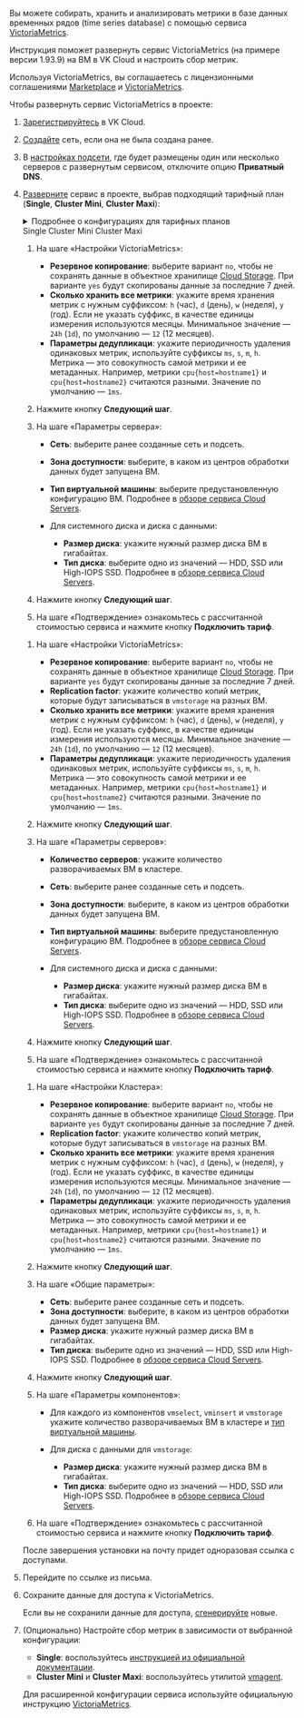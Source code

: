 Вы можете собирать, хранить и анализировать метрики в базе данных временных рядов (time series database) с помощью сервиса [VictoriaMetrics](https://msk.cloud.vk.com/app/services/marketplace/v2/apps/service/f260ad2b-bdc1-4ccc-a35f-2f440681e0f6/latest/info/).

Инструкция поможет развернуть сервис VictoriaMetrics (на примере версии 1.93.9) на ВМ в VK Cloud и настроить сбор метрик.

Используя VictoriaMetrics, вы соглашаетесь с лицензионными соглашениями [Marketplace](/ru/additionals/start/legal/marketplace) и [VictoriaMetrics](https://victoriametrics.com/assets/VM_EULA.pdf).

Чтобы развернуть сервис VictoriaMetrics в проекте:

1. [Зарегистрируйтесь](/ru/additionals/start/account-registration) в VK Cloud.
1. [Создайте](/ru/networks/vnet/operations/manage-net#sozdanie_seti) сеть, если она не была создана ранее.
1. В [настройках подсети](/ru/networks/vnet/operations/manage-net#redaktirovanie_podseti), где будет размещены один или несколько серверов с развернутым сервисом, отключите опцию **Приватный DNS**.
1. [Разверните](../../service-management/pr-instance-add/) сервис в проекте, выбрав подходящий тарифный план (**Single**, **Cluster Mini**, **Cluster Maxi**):

   <details>
    <summary>Подробнее о конфигурациях для тарифных планов</summary>

   <tabs>
   <tablist>
   <tab>Single</tab>
   <tab>Cluster Mini</tab>
   <tab>Cluster Maxi</tab>
   </tablist>
   <tabpanel>

   Один сервер, отвечающий за прием, хранение и обработку метрик. Сервис разворачивается на одной ВМ, поддерживает вертикальное масштабирование (увеличение CPU и RAM).

   ![](./assets/single_scheme.png)

   </tabpanel>
   <tabpanel>

   Кластер из нескольких узлов с [компонентами](https://docs.victoriametrics.com/Cluster-VictoriaMetrics.html#architecture-overview):

   - `vminsert` — прием метрик в различных форматах;
   - `vmselect` — выполнение запросов для метрик, сохраненных в рамках `vmstorage`;
   - `vmstorage` — хранение метрик на диске.

   Дополнительно на любом узле можно настроить [vmagent](https://docs.victoriametrics.com/vmagent.html), исполняемый файл входит в поставку.

   Экземпляр сервиса разворачивается на заданном количестве узлов, каждый узел включает все три компонента. Все узлы в кластере равнозначные. [Тип конфигурации](/ru/base/iaas/concepts/vm-concept#shablony_konfiguraciy) и размер дисков устанавливается одинаковым для всех узлов кластера. Поддерживает вертикальное (увеличение CPU и RAM) и горизонтальное (добавление узлов) масштабирование.

   ![](./assets/cluster_mini_scheme.png)

   </tabpanel>
   <tabpanel>

   Кластер из нескольких узлов с [компонентами](https://docs.victoriametrics.com/Cluster-VictoriaMetrics.html#architecture-overview):

   - `vminsert` — прием метрик в различных форматах;
   - `vmselect` — выполнение запросов для метрик, сохраненных в рамках `vmstorage`;
   - `vmstorage` — хранение метрик на диске.

   Дополнительно на любом узле можно настроить [vmagent](https://docs.victoriametrics.com/vmagent.html), исполняемый файл входит в поставку.

   Экземпляр сервиса разворачивается на заданном количестве узлов, каждый узел включает только один из компонентов. [Тип конфигурации](/ru/base/iaas/concepts/vm-concept#shablony_konfiguraciy) и размер дисков устанавливается индивидуально для каждого узла кластера. Поддерживает вертикальное (увеличение CPU и RAM) и горизонтальное (добавление узлов) масштабирование.

   ![](./assets/cluster_maxi_scheme.png)

   </tabpanel>
   </tabs>

   </details>

   <tabs>
   <tablist>
   <tab>Single</tab>
   <tab>Cluster Mini</tab>
   <tab>Cluster Maxi</tab>
   </tablist>
   <tabpanel>

   1. На шаге «Настройки VictoriaMetrics»:

      - **Резервное копирование**: выберите вариант `no`, чтобы не сохранять данные в объектное хранилище [Cloud Storage](/ru/base/s3). При варианте `yes` будут скопированы данные за последние 7 дней.
      - **Сколько хранить все метрики**: укажите время хранения метрик с нужным суффиксом: `h` (час), `d` (день), `w` (неделя), `y` (год). Если не указать суффикс, в качестве единицы измерения используются месяцы. Минимальное значение — `24h` (`1d`), по умолчанию — `12` (12 месяцев).
      - **Параметры дедупликаци**: укажите периодичность удаления одинаковых метрик, используйте суффиксы `ms`, `s`, `m`, `h`. Метрика — это совокупность самой метрики и ее метаданных. Например, метрики `cpu{host=hostname1}` и `cpu{host=hostname2}` считаются разными. Значение по умолчанию — `1ms`.

   1. Нажмите кнопку **Следующий шаг**.
   1. На шаге «Параметры сервера»:

      - **Сеть**: выберите ранее созданные сеть и подсеть.
      - **Зона доступности**: выберите, в каком из центров обработки данных будет запущена ВМ.
      - **Тип виртуальной машины**: выберите предустановленную конфигурацию ВМ. Подробнее в [обзоре сервиса Cloud Servers](/ru/base/iaas/concepts/vm-concept#shablony_konfiguraciy).
      - Для системного диска и диска с данными:

        - **Размер диска**: укажите нужный размер диска ВМ в гигабайтах.
        - **Тип диска**: выберите одно из значений — HDD, SSD или High-IOPS SSD. Подробнее в [обзоре сервиса Cloud Servers](/ru/base/iaas/concepts/vm-concept#diski).

   1. Нажмите кнопку **Следующий шаг**.
   1. На шаге «Подтверждение» ознакомьтесь с рассчитанной стоимостью сервиса и нажмите кнопку **Подключить тариф**.

   </tabpanel>
   <tabpanel>

   1. На шаге «Настройки VictoriaMetrics»:

      - **Резервное копирование**: выберите вариант `no`, чтобы не сохранять данные в объектное хранилище [Cloud Storage](/ru/base/s3). При варианте `yes` будут скопированы данные за последние 7 дней.
      - **Replication factor**: укажите количество копий метрик, которые будут записываться в `vmstorage` на разных ВМ.
      - **Сколько хранить все метрики**: укажите время хранения метрик с нужным суффиксом: `h` (час), `d` (день), `w` (неделя), `y` (год). Если не указать суффикс, в качестве единицы измерения используются месяцы. Минимальное значение — `24h` (`1d`), по умолчанию — `12` (12 месяцев).
      - **Параметры дедупликаци**: укажите периодичность удаления одинаковых метрик, используйте суффиксы `ms`, `s`, `m`, `h`. Метрика — это совокупность самой метрики и ее метаданных. Например, метрики `cpu{host=hostname1}` и `cpu{host=hostname2}` считаются разными. Значение по умолчанию — `1ms`.

   1. Нажмите кнопку **Следующий шаг**.
   1. На шаге «Параметры серверов»:

      - **Количество серверов**: укажите количество разворачиваемых ВМ в кластере.
      - **Сеть**: выберите ранее созданные сеть и подсеть.
      - **Зона доступности**: выберите, в каком из центров обработки данных будет запущена ВМ.
      - **Тип виртуальной машины**: выберите предустановленную конфигурацию ВМ. Подробнее в [обзоре сервиса Cloud Servers](/ru/base/iaas/concepts/vm-concept#shablony_konfiguraciy).
      - Для системного диска и диска с данными:

        - **Размер диска**: укажите нужный размер диска ВМ в гигабайтах.
        - **Тип диска**: выберите одно из значений — HDD, SSD или High-IOPS SSD. Подробнее в [обзоре сервиса Cloud Servers](/ru/base/iaas/concepts/vm-concept#diski).

   1. Нажмите кнопку **Следующий шаг**.
   1. На шаге «Подтверждение» ознакомьтесь с рассчитанной стоимостью сервиса и нажмите кнопку **Подключить тариф**.

   </tabpanel>
   <tabpanel>

   1. На шаге «Настройки Кластера»:

      - **Резервное копирование**: выберите вариант `no`, чтобы не сохранять данные в объектное хранилище [Cloud Storage](/ru/base/s3). При варианте `yes` будут скопированы данные за последние 7 дней.
      - **Replication factor**: укажите количество копий метрик, которые будут записываться в `vmstorage` на разных ВМ.
      - **Сколько хранить все метрики**: укажите время хранения метрик с нужным суффиксом: `h` (час), `d` (день), `w` (неделя), `y` (год). Если не указать суффикс, в качестве единицы измерения используются месяцы. Минимальное значение — `24h` (`1d`), по умолчанию — `12` (12 месяцев).
      - **Параметры дедупликаци**: укажите периодичность удаления одинаковых метрик, используйте суффиксы `ms`, `s`, `m`, `h`. Метрика — это совокупность самой метрики и ее метаданных. Например, метрики `cpu{host=hostname1}` и `cpu{host=hostname2}` считаются разными. Значение по умолчанию — `1ms`.

   1. Нажмите кнопку **Следующий шаг**.
   1. На шаге «Общие параметры»:

      - **Сеть**: выберите ранее созданные сеть и подсеть.
      - **Зона доступности**: выберите, в каком из центров обработки данных будет запущена ВМ.
      - **Размер диска**: укажите нужный размер диска ВМ в гигабайтах.
      - **Тип диска**: выберите одно из значений — HDD, SSD или High-IOPS SSD. Подробнее в [обзоре сервиса Cloud Servers](/ru/base/iaas/concepts/vm-concept#diski).

   1. Нажмите кнопку **Следующий шаг**.
   1. На шаге «Параметры компонентов»:

      - Для каждого из компонентов `vmselect`, `vminsert` и `vmstorage` укажите количество разворачиваемых ВМ в кластере и [тип виртуальной машины](/ru/base/iaas/concepts/vm-concept#shablony_konfiguraciy).
      - Для диска с данными для `vmstorage`:

        - **Размер диска**: укажите нужный размер диска ВМ в гигабайтах.
        - **Тип диска**: выберите одно из значений — HDD, SSD или High-IOPS SSD. Подробнее в [обзоре сервиса Cloud Servers](/ru/base/iaas/concepts/vm-concept#diski).

   1. На шаге «Подтверждение» ознакомьтесь с рассчитанной стоимостью сервиса и нажмите кнопку **Подключить тариф**.

   </tabpanel>
   </tabs>

   После завершения установки на почту придет одноразовая ссылка с доступами.

1. Перейдите по ссылке из письма.
1. Сохраните данные для доступа к VictoriaMetrics.

   <info>

   Если вы не сохранили данные для доступа, [сгенерируйте](../../service-management/pr-instance-manage#obnovlenie_dostupa_k_instansu_servisa) новые.

   </info>

1. (Опционально) Настройте сбор метрик в зависимости от выбранной конфигурации:

   - **Single**: воспользуйтесь [инструкцией из официальной документации](https://docs.victoriametrics.com/Single-server-VictoriaMetrics.html#how-to-scrape-prometheus-exporters-such-as-node-exporter).
   - **Cluster Mini** и **Cluster Maxi**: воспользуйтесь утилитой [vmagent](https://docs.victoriametrics.com/vmagent.html).

   Для расширенной конфигурации сервиса используйте официальную инструкцию [VictoriaMetrics](https://docs.victoriametrics.com/guides/).
